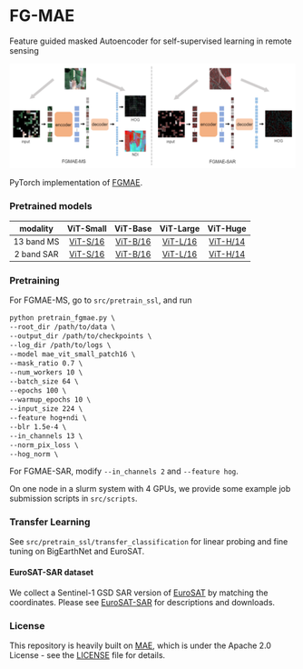 # FG-MAE
Feature guided masked Autoencoder for self-supervised learning in remote sensing

<p align="center">
  <img width="1000" alt="fgmae main structure" src="assets/fgmae.png">
</p>

PyTorch implementation of [FGMAE](). 

### Pretrained models

| modality  | ViT-Small  | ViT-Base | ViT-Large | ViT-Huge |
| :---: | :---: | :---: | :---: | :---: |
| 13 band MS | [ViT-S/16](https://huggingface.co/wangyi111/FGMAE/resolve/main/B13_vits16_fgmae_ep99.pth) | [ViT-B/16](https://huggingface.co/wangyi111/FGMAE/resolve/main/B13_vitb16_fgmae_ep99.pth) | [ViT-L/16](https://huggingface.co/wangyi111/FGMAE/resolve/main/B13_vitl16_fgmae_ep99.pth) | [ViT-H/14](https://huggingface.co/wangyi111/FGMAE/resolve/main/B13_vith14_fgmae_ep399.pth) |
| 2 band SAR | [ViT-S/16](https://huggingface.co/wangyi111/FGMAE/resolve/main/B2_vits16_fgmae_ep99.pth) | [ViT-B/16](https://huggingface.co/wangyi111/FGMAE/resolve/main/B2_vitb16_fgmae_ep99.pth) | [ViT-L/16](https://huggingface.co/wangyi111/FGMAE/resolve/main/B2_vitl16_fgmae_ep99.pth) | [ViT-H/14](https://huggingface.co/wangyi111/FGMAE/resolve/main/B2_vith14_fgmae_ep399.pth) |

### Pretraining
For FGMAE-MS, go to `src/pretrain_ssl`, and run
```
python pretrain_fgmae.py \
--root_dir /path/to/data \
--output_dir /path/to/checkpoints \
--log_dir /path/to/logs \
--model mae_vit_small_patch16 \
--mask_ratio 0.7 \
--num_workers 10 \
--batch_size 64 \
--epochs 100 \
--warmup_epochs 10 \
--input_size 224 \
--feature hog+ndi \
--blr 1.5e-4 \
--in_channels 13 \
--norm_pix_loss \
--hog_norm \
```

For FGMAE-SAR, modify `--in_channels 2` and `--feature hog`.

On one node in a slurm system with 4 GPUs, we provide some example job submission scripts in `src/scripts`.

### Transfer Learning
See `src/pretrain_ssl/transfer_classification` for linear probing and fine tuning on BigEarthNet and EuroSAT.

#### EuroSAT-SAR dataset
We collect a Sentinel-1 GSD SAR version of [EuroSAT]() by matching the coordinates. Please see [EuroSAT-SAR](https://huggingface.co/datasets/wangyi111/EuroSAT-SAR) for descriptions and downloads.

### License

This repository is heavily built on [MAE](https://github.com/facebookresearch/mae), which is under the Apache 2.0 License - see the [LICENSE](LICENSE) file for details.

